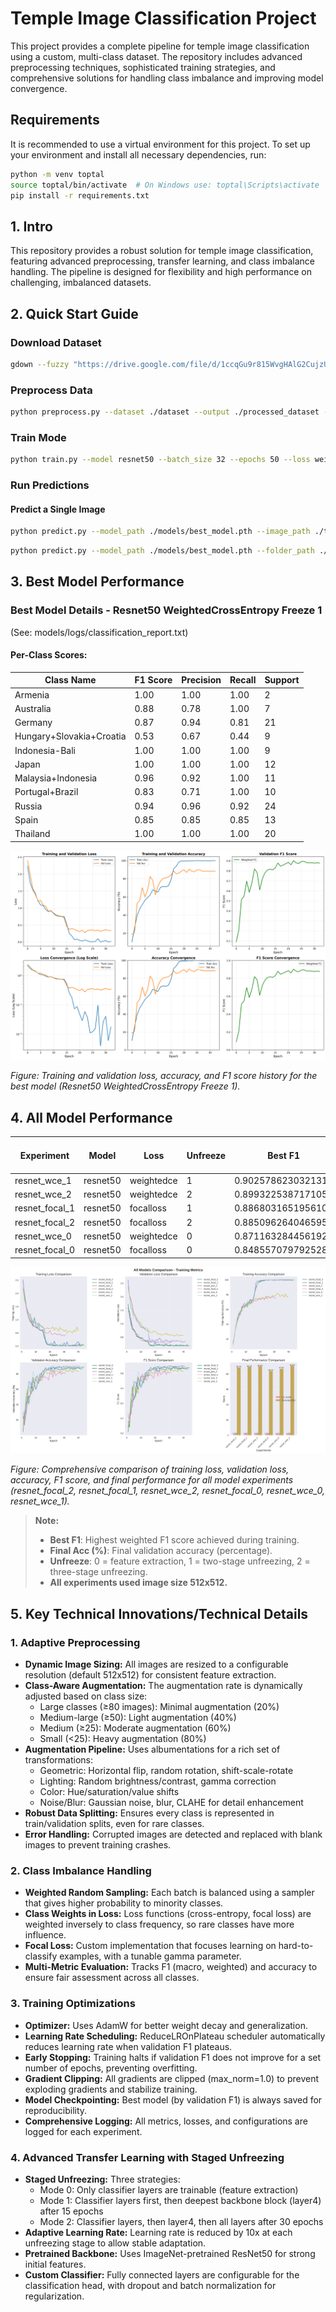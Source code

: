 # Temple Image Classification Project

This project provides a complete pipeline for temple image classification using a custom, multi-class dataset. The repository includes advanced preprocessing techniques, sophisticated training strategies, and comprehensive solutions for handling class imbalance and improving model convergence.

## Requirements

It is recommended to use a virtual environment for this project. To set up your environment and install all necessary dependencies, run:

```bash
python -m venv toptal
source toptal/bin/activate  # On Windows use: toptal\Scripts\activate
pip install -r requirements.txt
```

## 1. Intro

This repository provides a robust solution for temple image classification, featuring advanced preprocessing, transfer learning, and class imbalance handling. The pipeline is designed for flexibility and high performance on challenging, imbalanced datasets.

## 2. Quick Start Guide

### Download Dataset
```bash
gdown --fuzzy "https://drive.google.com/file/d/1ccqGu9r815WvgHAlG2CujzUPOEW_Pvo9/view?usp=sharing"
```

### Preprocess Data
```bash
python preprocess.py --dataset ./dataset --output ./processed_dataset --image_size 512
```

### Train Mode
```bash
python train.py --model resnet50 --batch_size 32 --epochs 50 --loss weightedce --unfreeze 1
```

### Run Predictions

#### Predict a Single Image
```bash
python predict.py --model_path ./models/best_model.pth --image_path ./test_image.jpg
```
```bash
python predict.py --model_path ./models/best_model.pth --folder_path ./test_images/
```

## 3. Best Model Performance

### Best Model Details - Resnet50 WeightedCrossEntropy Freeze 1

(See: models/logs/classification_report.txt)

#### Per-Class Scores:
| Class Name                  | F1 Score | Precision | Recall | Support |
|-----------------------------|----------|-----------|--------|---------|
| Armenia                     | 1.00     | 1.00      | 1.00   | 2       |
| Australia                   | 0.88     | 0.78      | 1.00   | 7       |
| Germany                     | 0.87     | 0.94      | 0.81   | 21      |
| Hungary+Slovakia+Croatia    | 0.53     | 0.67      | 0.44   | 9       |
| Indonesia-Bali              | 1.00     | 1.00      | 1.00   | 9       |
| Japan                       | 1.00     | 1.00      | 1.00   | 12      |
| Malaysia+Indonesia          | 0.96     | 0.92      | 1.00   | 11      |
| Portugal+Brazil             | 0.83     | 0.71      | 1.00   | 10      |
| Russia                      | 0.94     | 0.96      | 0.92   | 24      |
| Spain                       | 0.85     | 0.85      | 0.85   | 13      |
| Thailand                    | 1.00     | 1.00      | 1.00   | 20      |

![Training History](models/plots/training_history.png)

*Figure: Training and validation loss, accuracy, and F1 score history for the best model (Resnet50 WeightedCrossEntropy Freeze 1).*

## 4. All Model Performance

| Experiment        | Model   | Loss        | Unfreeze | Best F1         | Final Acc (%)      |
|------------------|---------|-------------|----------|-----------------|--------------------|
| resnet_wce_1     | resnet50| weightedce  | 1        | 0.902578623032131 | 90.58             |
| resnet_wce_2     | resnet50| weightedce  | 2        | 0.8993225387171052 | 89.86             |
| resnet_focal_1   | resnet50| focalloss   | 1        | 0.8868031651956108 | 89.13             |
| resnet_focal_2   | resnet50| focalloss   | 2        | 0.8850962640465959 | 88.41             |
| resnet_wce_0     | resnet50| weightedce  | 0        | 0.871163284456192 | 86.96             |
| resnet_focal_0   | resnet50| focalloss   | 0        | 0.8485570797925289 | 84.06             |

![All Models Comparison - Training Metrics](misc/all_models/all_models_comprehensive_comparison.png)

*Figure: Comprehensive comparison of training loss, validation loss, accuracy, F1 score, and final performance for all model experiments (resnet_focal_2, resnet_focal_1, resnet_wce_2, resnet_focal_0, resnet_wce_0, resnet_wce_1).*

> **Note:**
> - **Best F1**: Highest weighted F1 score achieved during training.
> - **Final Acc (%)**: Final validation accuracy (percentage).
> - **Unfreeze**: 0 = feature extraction, 1 = two-stage unfreezing, 2 = three-stage unfreezing.
> - **All experiments used image size 512x512.**

## 5. Key Technical Innovations/Technical Details

### 1. Adaptive Preprocessing
- **Dynamic Image Sizing:** All images are resized to a configurable resolution (default 512x512) for consistent feature extraction.
- **Class-Aware Augmentation:** The augmentation rate is dynamically adjusted based on class size:
  - Large classes (≥80 images): Minimal augmentation (20%)
  - Medium-large (≥50): Light augmentation (40%)
  - Medium (≥25): Moderate augmentation (60%)
  - Small (<25): Heavy augmentation (80%)
- **Augmentation Pipeline:** Uses albumentations for a rich set of transformations:
  - Geometric: Horizontal flip, random rotation, shift-scale-rotate
  - Lighting: Random brightness/contrast, gamma correction
  - Color: Hue/saturation/value shifts
  - Noise/Blur: Gaussian noise, blur, CLAHE for detail enhancement
- **Robust Data Splitting:** Ensures every class is represented in train/validation splits, even for rare classes.
- **Error Handling:** Corrupted images are detected and replaced with blank images to prevent training crashes.

### 2. Class Imbalance Handling
- **Weighted Random Sampling:** Each batch is balanced using a sampler that gives higher probability to minority classes.
- **Class Weights in Loss:** Loss functions (cross-entropy, focal loss) are weighted inversely to class frequency, so rare classes have more influence.
- **Focal Loss:** Custom implementation that focuses learning on hard-to-classify examples, with a tunable gamma parameter.
- **Multi-Metric Evaluation:** Tracks F1 (macro, weighted) and accuracy to ensure fair assessment across all classes.

### 3. Training Optimizations
- **Optimizer:** Uses AdamW for better weight decay and generalization.
- **Learning Rate Scheduling:** ReduceLROnPlateau scheduler automatically reduces learning rate when validation F1 plateaus.
- **Early Stopping:** Training halts if validation F1 does not improve for a set number of epochs, preventing overfitting.
- **Gradient Clipping:** All gradients are clipped (max_norm=1.0) to prevent exploding gradients and stabilize training.
- **Model Checkpointing:** Best model (by validation F1) is always saved for reproducibility.
- **Comprehensive Logging:** All metrics, losses, and configurations are logged for each experiment.

### 4. Advanced Transfer Learning with Staged Unfreezing
- **Staged Unfreezing:** Three strategies:
  - Mode 0: Only classifier layers are trainable (feature extraction)
  - Mode 1: Classifier layers first, then deepest backbone block (layer4) after 15 epochs
  - Mode 2: Classifier layers, then layer4, then all layers after 30 epochs
- **Adaptive Learning Rate:** Learning rate is reduced by 10x at each unfreezing stage to allow stable adaptation.
- **Pretrained Backbone:** Uses ImageNet-pretrained ResNet50 for strong initial features.
- **Custom Classifier:** Fully connected layers are configurable for the classification head, with dropout and batch normalization for regularization.
